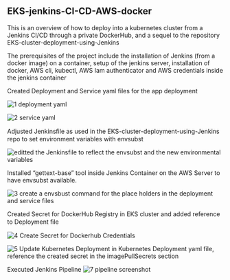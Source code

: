 ## EKS-jenkins-CI-CD-AWS-docker
This is an overview of how to deploy into a kubernetes cluster from a Jenkins CI/CD through a private DockerHub, and a sequel to the repository  EKS-cluster-deployment-using-Jenkins 

The prerequisites of the project include the installation of Jenkins (from a docker image) on a container, setup of the jenkins server, installation of docker, AWS cli, kubectl, AWS Iam authenticator and AWS credentials inside the jenkins container

Created Deployment and Service yaml files for the app deployment

![1  deployment yaml](https://github.com/opeyemiagbadero/EKS-jenkins-CI-CD-AWS-docker/assets/79456052/6405ab30-1317-4658-9a15-d886c03db832)


![2  service yaml](https://github.com/opeyemiagbadero/EKS-jenkins-CI-CD-AWS-docker/assets/79456052/b1907773-ada4-435f-9198-9b51a512ab5d)

Adjusted Jenkinsﬁle as used in the EKS-cluster-deployment-using-Jenkins repo to set environment variables with envsubst

![editted the Jenkinsfile to reflect the envsubst and the new environmental variables](https://github.com/opeyemiagbadero/EKS-jenkins-CI-CD-AWS-docker/assets/79456052/ca59e632-87a8-4902-9afc-15bf2d79d597)


Installed “gettext-base” tool inside Jenkins Container on the AWS Server to have envsubst available. 

![3  create a envsbust command for the place holders in the deployment and service files](https://github.com/opeyemiagbadero/EKS-jenkins-CI-CD-AWS-docker/assets/79456052/fd3398f2-5e86-42ad-a128-10910a7f2304)

Created Secret for DockerHub Registry in EKS cluster and added reference to Deployment ﬁle

![4  Create Secret for Dockerhub Credentials](https://github.com/opeyemiagbadero/EKS-jenkins-CI-CD-AWS-docker/assets/79456052/e34048fe-b508-4eeb-8852-8003c392e8c8)


![5  Update Kubernetes Deployment in Kubernetes Deployment yaml file, reference the created secret in the imagePullSecrets section](https://github.com/opeyemiagbadero/EKS-jenkins-CI-CD-AWS-docker/assets/79456052/ce8d1745-609e-4ed3-aef8-4fab1db7c996)

Executed Jenkins Pipeline
![7  pipeline screenshot](https://github.com/opeyemiagbadero/EKS-jenkins-CI-CD-AWS-docker/assets/79456052/8a2d10c1-586a-4121-b990-3c0120a60d6f)
